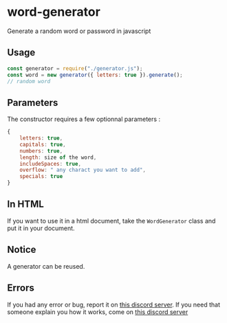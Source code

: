 # word-generator
Generate a random word or password in javascript

## Usage
```js
const generator = require("./generator.js");
const word = new generator({ letters: true }).generate();
// random word
```

## Parameters
The constructor requires a few optionnal parameters :
```js
{
    letters: true,
    capitals: true,
    numbers: true,
    length: size of the word,
    includeSpaces: true,
    overflow: " any charact you want to add",
    specials: true
}
```

## In HTML
If you want to use it in a html document, take the `WordGenerator` class and put it in your document.

## Notice
A generator can be reused.

## Errors
If you had any error or bug, report it on [this discord server](https://discord.gg/fHyN5w84g6).
If you need that someone explain you how it works, come on [this discord server](https://discord.gg/fHyN5w84g6)
